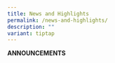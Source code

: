 ```yaml
---
title: News and Highlights
permalink: /news-and-highlights/
description: ""
variant: tiptap
---
```

<p><strong>ANNOUNCEMENTS</strong>
</p>
<p></p>
<p></p>